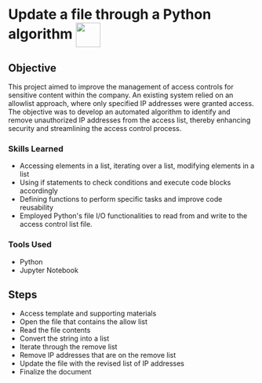 # Update a file through a Python algorithm <img src="https://cdn4.iconfinder.com/data/icons/logos-and-brands/512/267_Python_logo-256.png" width="50" align="center" />

## Objective
This project aimed to improve the management of access controls for sensitive content within the company. An existing system relied on an allowlist approach, where only specified IP addresses were granted access. The objective was to develop an automated algorithm to identify and remove unauthorized IP addresses from the access list, thereby enhancing security and streamlining the access control process.

### Skills Learned

- Accessing elements in a list, iterating over a list, modifying elements in a list
- Using if statements to check conditions and execute code blocks accordingly
- Defining functions to perform specific tasks and improve code reusability
- Employed Python's file I/O functionalities to read from and write to the access control list file.


### Tools Used

- Python
- Jupyter Notebook

## Steps
- Access template and supporting materials
- Open the file that contains the allow list
- Read the file contents
- Convert the string into a list
- Iterate through the remove list
- Remove IP addresses that are on the remove list
- Update the file with the revised list of IP addresses
- Finalize the document
